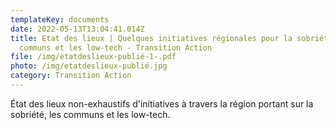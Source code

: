 ```yaml
---
templateKey: documents
date: 2022-05-13T13:04:41.014Z
title: Etat des lieux | Quelques initiatives régionales pour la sobriété, les
  communs et les low-tech - Transition Action
file: /img/etatdeslieux-publié-1-.pdf
photo: /img/etatdeslieux-publié.jpg
category: Transition Action
---
```

État des lieux non-exhaustifs d'initiatives à travers la région portant sur la sobriété, les communs et les low-tech.